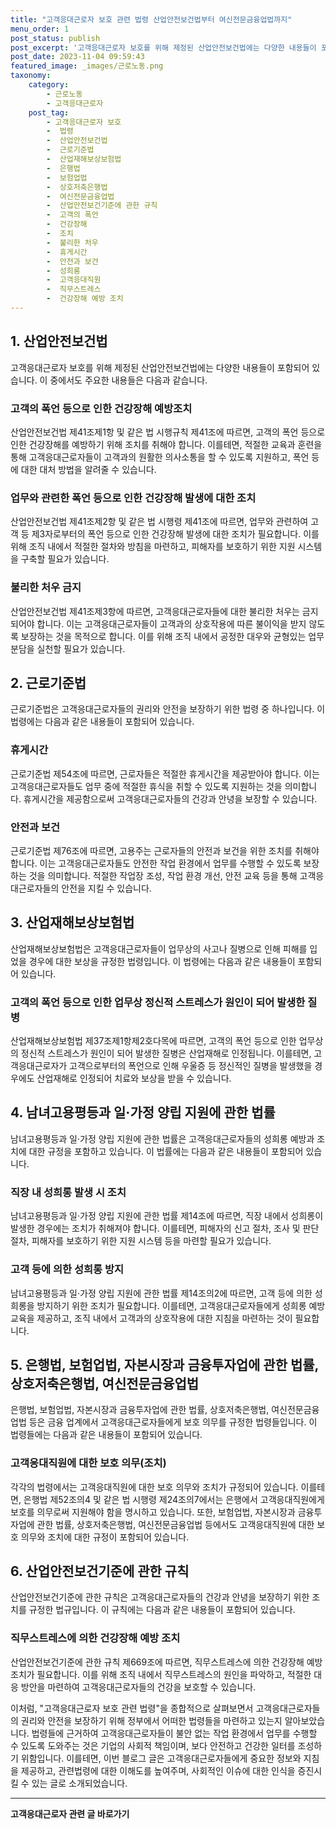 ```yaml
---
title: "고객응대근로자 보호 관련 법령 산업안전보건법부터 여신전문금융업법까지"
menu_order: 1
post_status: publish
post_excerpt: '고객응대근로자 보호를 위해 제정된 산업안전보건법에는 다양한 내용들이 포함되어 있습니다. 이 중에서도 주요한 내용들은 다음과 같습니다.'
post_date: 2023-11-04 09:59:43
featured_image: _images/근로노동.png
taxonomy:
    category:
        - 근로노동
        - 고객응대근로자
    post_tag:
        - 고객응대근로자 보호
        -  법령
        -  산업안전보건법
        -  근로기준법
        -  산업재해보상보험법
        -  은행법
        -  보험업법
        -  상호저축은행법
        -  여신전문금융업법
        -  산업안전보건기준에 관한 규칙
        -  고객의 폭언
        -  건강장해
        -  조치
        -  불리한 처우
        -  휴게시간
        -  안전과 보건
        -  성희롱
        -  고객응대직원
        -  직무스트레스
        -  건강장해 예방 조치
---
```





## 1. 산업안전보건법

고객응대근로자 보호를 위해 제정된 산업안전보건법에는 다양한 내용들이 포함되어 있습니다. 이 중에서도 주요한 내용들은 다음과 같습니다.

### 고객의 폭언 등으로 인한 건강장해 예방조치

산업안전보건법 제41조제1항 및 같은 법 시행규칙 제41조에 따르면, 고객의 폭언 등으로 인한 건강장해를 예방하기 위해 조치를 취해야 합니다. 이를테면, 적절한 교육과 훈련을 통해 고객응대근로자들이 고객과의 원활한 의사소통을 할 수 있도록 지원하고, 폭언 등에 대한 대처 방법을 알려줄 수 있습니다.

### 업무와 관련한 폭언 등으로 인한 건강장해 발생에 대한 조치

산업안전보건법 제41조제2항 및 같은 법 시행령 제41조에 따르면, 업무와 관련하여 고객 등 제3자로부터의 폭언 등으로 인한 건강장해 발생에 대한 조치가 필요합니다. 이를 위해 조직 내에서 적절한 절차와 방침을 마련하고, 피해자를 보호하기 위한 지원 시스템을 구축할 필요가 있습니다.

### 불리한 처우 금지

산업안전보건법 제41조제3항에 따르면, 고객응대근로자들에 대한 불리한 처우는 금지되어야 합니다. 이는 고객응대근로자들이 고객과의 상호작용에 따른 불이익을 받지 않도록 보장하는 것을 목적으로 합니다. 이를 위해 조직 내에서 공정한 대우와 균형있는 업무 분담을 실천할 필요가 있습니다.

## 2. 근로기준법

근로기준법은 고객응대근로자들의 권리와 안전을 보장하기 위한 법령 중 하나입니다. 이 법령에는 다음과 같은 내용들이 포함되어 있습니다.

### 휴게시간

근로기준법 제54조에 따르면, 근로자들은 적절한 휴게시간을 제공받아야 합니다. 이는 고객응대근로자들도 업무 중에 적절한 휴식을 취할 수 있도록 지원하는 것을 의미합니다. 휴게시간을 제공함으로써 고객응대근로자들의 건강과 안녕을 보장할 수 있습니다.

### 안전과 보건

근로기준법 제76조에 따르면, 고용주는 근로자들의 안전과 보건을 위한 조치를 취해야 합니다. 이는 고객응대근로자들도 안전한 작업 환경에서 업무를 수행할 수 있도록 보장하는 것을 의미합니다. 적절한 작업장 조성, 작업 환경 개선, 안전 교육 등을 통해 고객응대근로자들의 안전을 지킬 수 있습니다.

## 3. 산업재해보상보험법

산업재해보상보험법은 고객응대근로자들이 업무상의 사고나 질병으로 인해 피해를 입었을 경우에 대한 보상을 규정한 법령입니다. 이 법령에는 다음과 같은 내용들이 포함되어 있습니다.

### 고객의 폭언 등으로 인한 업무상 정신적 스트레스가 원인이 되어 발생한 질병

산업재해보상보험법 제37조제1항제2호다목에 따르면, 고객의 폭언 등으로 인한 업무상의 정신적 스트레스가 원인이 되어 발생한 질병은 산업재해로 인정됩니다. 이를테면, 고객응대근로자가 고객으로부터의 폭언으로 인해 우울증 등 정신적인 질병을 발생했을 경우에도 산업재해로 인정되어 치료와 보상을 받을 수 있습니다.

## 4. 남녀고용평등과 일·가정 양립 지원에 관한 법률

남녀고용평등과 일·가정 양립 지원에 관한 법률은 고객응대근로자들의 성희롱 예방과 조치에 대한 규정을 포함하고 있습니다. 이 법률에는 다음과 같은 내용들이 포함되어 있습니다.

### 직장 내 성희롱 발생 시 조치

남녀고용평등과 일·가정 양립 지원에 관한 법률 제14조에 따르면, 직장 내에서 성희롱이 발생한 경우에는 조치가 취해져야 합니다. 이를테면, 피해자의 신고 절차, 조사 및 판단 절차, 피해자를 보호하기 위한 지원 시스템 등을 마련할 필요가 있습니다.

### 고객 등에 의한 성희롱 방지

남녀고용평등과 일·가정 양립 지원에 관한 법률 제14조의2에 따르면, 고객 등에 의한 성희롱을 방지하기 위한 조치가 필요합니다. 이를테면, 고객응대근로자들에게 성희롱 예방 교육을 제공하고, 조직 내에서 고객과의 상호작용에 대한 지침을 마련하는 것이 필요합니다.

## 5. 은행법, 보험업법, 자본시장과 금융투자업에 관한 법률, 상호저축은행법, 여신전문금융업법

은행법, 보험업법, 자본시장과 금융투자업에 관한 법률, 상호저축은행법, 여신전문금융업법 등은 금융 업계에서 고객응대근로자들에게 보호 의무를 규정한 법령들입니다. 이 법령들에는 다음과 같은 내용들이 포함되어 있습니다.

### 고객응대직원에 대한 보호 의무(조치)

각각의 법령에서는 고객응대직원에 대한 보호 의무와 조치가 규정되어 있습니다. 이를테면, 은행법 제52조의4 및 같은 법 시행령 제24조의7에서는 은행에서 고객응대직원에게 보호를 의무로써 지원해야 함을 명시하고 있습니다. 또한, 보험업법, 자본시장과 금융투자업에 관한 법률, 상호저축은행법, 여신전문금융업법 등에서도 고객응대직원에 대한 보호 의무와 조치에 대한 규정이 포함되어 있습니다.

## 6. 산업안전보건기준에 관한 규칙

산업안전보건기준에 관한 규칙은 고객응대근로자들의 건강과 안녕을 보장하기 위한 조치를 규정한 법규입니다. 이 규칙에는 다음과 같은 내용들이 포함되어 있습니다.

### 직무스트레스에 의한 건강장해 예방 조치

산업안전보건기준에 관한 규칙 제669조에 따르면, 직무스트레스에 의한 건강장해 예방 조치가 필요합니다. 이를 위해 조직 내에서 직무스트레스의 원인을 파악하고, 적절한 대응 방안을 마련하여 고객응대근로자들의 건강을 보호할 수 있습니다.

이처럼, "고객응대근로자 보호 관련 법령"을 종합적으로 살펴보면서 고객응대근로자들의 권리와 안전을 보장하기 위해 정부에서 어떠한 법령들을 마련하고 있는지 알아보았습니다. 법령들에 근거하여 고객응대근로자들이 불안 없는 작업 환경에서 업무를 수행할 수 있도록 도와주는 것은 기업의 사회적 책임이며, 보다 안전하고 건강한 일터를 조성하기 위함입니다. 이를테면, 이번 블로그 글은 고객응대근로자들에게 중요한 정보와 지침을 제공하고, 관련법령에 대한 이해도를 높여주며, 사회적인 이슈에 대한 인식을 증진시킬 수 있는 글로 소개되었습니다.
<!-- wp:separator -->
<hr class="wp-block-separator has-alpha-channel-opacity"/>
<!-- /wp:separator -->

<!-- wp:group {"backgroundColor":"base","layout":{"type":"constrained"}} -->
<div class="wp-block-group has-base-background-color has-background"><!-- wp:paragraph {"align":"center","fontSize":"medium"} -->
<p class="has-text-align-center has-large-font-size"><strong>고객응대근로자 관련 글 바로가기</strong></p>
<!-- /wp:paragraph -->


<!-- wp:latest-posts
{"categories":[{"id":9570,"count":19,"description":"","link":"https://uknowlaw.com/category/%ea%b3%a0%ea%b0%9d%ec%9d%91%eb%8c%80%ea%b7%bc%eb%a1%9c%ec%9e%90/","name":"고객응대근로자","slug":"고객응대근로자","taxonomy":"category","parent":0,"meta":[],"_links":{"self":[{"href":"https://uknowlaw.com/wp-json/wp/v2/categories/9570"}],"collection":[{"href":"https://uknowlaw.com/wp-json/wp/v2/categories"}],"about":[{"href":"https://uknowlaw.com/wp-json/wp/v2/taxonomies/category"}],"wp:post_type":[{"href":"https://uknowlaw.com/wp-json/wp/v2/posts?categories=9570"}],"curies":[{"name":"wp","href":"https://api.w.org/{rel}","templated":true}]}}],"postsToShow":100,"excerptLength":28,"postLayout":"grid","columns":2,"featuredImageAlign":"left","featuredImageSizeSlug":"large","fontSize":"small"} /--></div>
<!-- /wp:group -->